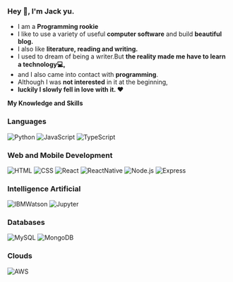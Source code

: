 ### Hey 👋, I'm Jack yu.

- I am a **Programming rookie** 
- I like to use a variety of useful **computer software** and build  **beautiful blog.**
- I also like **literature, reading and writing.** 
- I used to dream of being a writer.But **the reality made me have to learn a technology💻,**
- and I also came into contact with **programming**.
- Although I was **not interested** in it at the beginning,
- **luckily I slowly fell in love with it. ❤️**


**My Knowledge and Skills**

### Languages
![Python](https://img.shields.io/badge/Python-14354C?style=for-the-badge&logo=python&logoColor=white&style=plastic)
![JavaScript](https://img.shields.io/badge/JavaScript-F7DF1E?style=for-the-badge&logo=javascript&logoColor=black&style=plastic)
![TypeScript](https://img.shields.io/badge/TypeScript-007ACC?style=for-the-badge&logo=typescript&logoColor=white&style=plastic)


### Web and Mobile Development
![HTML](https://img.shields.io/badge/HTML-239120?style=for-the-badge&logo=html5&logoColor=white&style=plastic)
![CSS](https://img.shields.io/badge/CSS-239120?&style=for-the-badge&logo=css3&logoColor=white&style=plastic)
![React](https://img.shields.io/badge/React-20232A?style=for-the-badge&logo=react&logoColor=61DAFB&style=plastic)
![ReactNative](https://img.shields.io/badge/React_Native-20232A?style=for-the-badge&logo=react&logoColor=61DAFB&style=plastic)
![Node.js](https://img.shields.io/badge/Node.js-43853D?style=for-the-badge&logo=node.js&logoColor=white&style=plastic)
![Express](https://img.shields.io/badge/Express.js-404D59?style=for-the-badge&style=plastic)

### Intelligence Artificial
![IBMWatson](https://img.shields.io/badge/IBM%20Watson-02569B?style=for-the-badge&logo=ibm&logoColor=white&style=plastic)
![Jupyter](https://img.shields.io/badge/-Jupyter%20Notebook-000?style=for-the-badge&logo=jupyter&style=plastic)

### Databases
![MySQL](https://img.shields.io/badge/MySQL-00000F?style=for-the-badge&logo=mysql&logoColor=white&style=plastic)
![MongoDB](https://img.shields.io/badge/MongoDB-4EA94B?style=for-the-badge&logo=mongodb&logoColor=white&style=plastic)


### Clouds
![AWS](https://img.shields.io/badge/Amazon_AWS-232F3E?style=for-the-badge&logo=amazon-aws&logoColor=white&style=plastic)

